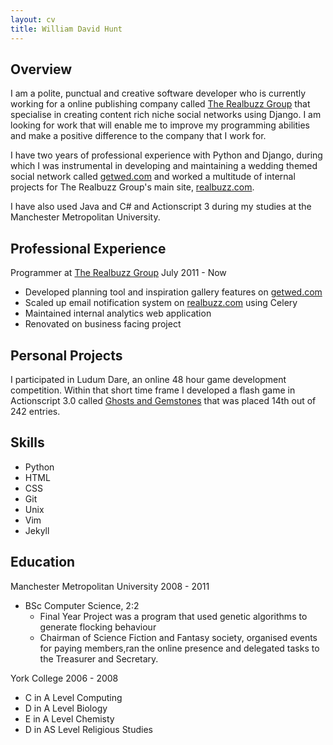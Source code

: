 ```yaml
---
layout: cv
title: William David Hunt
---
```


Overview
------

I am a polite, punctual and creative software developer who is currently working for a online publishing company called <a href='therealbuzzgroup.com'>The Realbuzz Group</a> that specialise in creating content rich niche social networks using Django. I am looking for work that will enable me to improve my programming abilities and make a positive difference to the company that I work for.


I have two years of professional experience with Python and Django, during which I was instrumental in developing and maintaining a wedding themed social network called <a href='getwed.com'>getwed.com</a> and worked a multitude of internal projects for The Realbuzz Group's main site, <a href='realbuzz.com'>realbuzz.com</a>.

I have also used Java and C# and Actionscript 3 during my studies at the Manchester Metropolitan University.

Professional Experience
------

Programmer at <a href='therealbuzzgroup.com'>The Realbuzz Group</a> <span class="cv-date">July 2011 - Now</span>

 * Developed planning tool and inspiration gallery features on <a href='getwed.com'>getwed.com</a>
 * Scaled up email notification system on <a href='realbuzz.com'>realbuzz.com</a> using Celery
 * Maintained internal analytics web application
 * Renovated on business facing project

Personal Projects
------

I participated in Ludum Dare, an online 48 hour game development competition. Within that short time frame I developed a flash game in Actionscript 3.0 called [Ghosts and Gemstones](http://www.kongregate.com/games/underscorewdh/ghosts-and-gemstones) that was placed 14th out of 242 entries. 

Skills
-----
 * Python
 * HTML
 * CSS
 * Git
 * Unix
 * Vim
 * Jekyll

Education
------
Manchester Metropolitan University <span class="cv-date">2008 - 2011</span>

 * BSc Computer Science, 2:2
   * Final Year Project was a program that used genetic algorithms to generate flocking behaviour
   * Chairman of Science Fiction and Fantasy society, organised events for paying members,ran the online presence and delegated tasks to the Treasurer and Secretary.

York College <span class="cv-date">2006 - 2008</span>
 * C in A Level Computing 
 * D in A Level Biology 
 * E in A Level Chemisty
 * D in AS Level Religious Studies 

